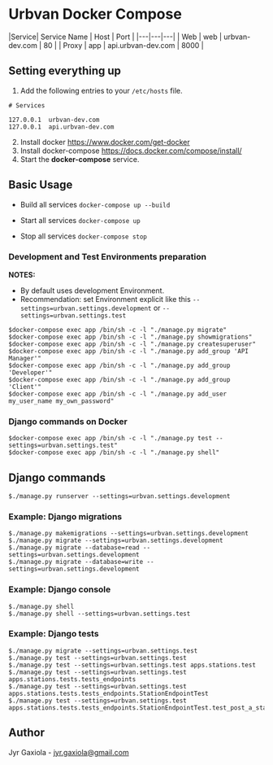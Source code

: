 # Urbvan Docker Compose

|Service| Service Name | Host | Port |
|---|---|---|
| Web | web | urbvan-dev.com | 80 |
| Proxy | app | api.urbvan-dev.com | 8000 |

## Setting everything up

1. Add the following entries to your `/etc/hosts` file.

  ```
  # Services

  127.0.0.1  urbvan-dev.com
  127.0.0.1  api.urbvan-dev.com
```
2. Install docker https://www.docker.com/get-docker
3. Install docker-compose https://docs.docker.com/compose/install/
4. Start the **docker-compose** service.

## Basic Usage

- Build all services `docker-compose up --build`

- Start all services `docker-compose up`

- Stop all services `docker-compose stop`

### Development and Test Environments preparation

**NOTES:**

* By default uses development Environment.
* Recommendation: set Environment explicit like this `--settings=urbvan.settings.development` or `--settings=urbvan.settings.test`

```
$docker-compose exec app /bin/sh -c -l "./manage.py migrate"
$docker-compose exec app /bin/sh -c -l "./manage.py showmigrations"
$docker-compose exec app /bin/sh -c -l "./manage.py createsuperuser"
$docker-compose exec app /bin/sh -c -l "./manage.py add_group 'API Manager'"
$docker-compose exec app /bin/sh -c -l "./manage.py add_group 'Developer'"
$docker-compose exec app /bin/sh -c -l "./manage.py add_group 'Client'"
$docker-compose exec app /bin/sh -c -l "./manage.py add_user my_user_name my_own_password"
```


### Django commands on Docker
```
$docker-compose exec app /bin/sh -c -l "./manage.py test --settings=urbvan.settings.test"
$docker-compose exec app /bin/sh -c -l "./manage.py shell"
```


## Django commands

```
$./manage.py runserver --settings=urbvan.settings.development
```

### Example: Django migrations
```
$./manage.py makemigrations --settings=urbvan.settings.development
$./manage.py migrate --settings=urbvan.settings.development
$./manage.py migrate --database=read --settings=urbvan.settings.development
$./manage.py migrate --database=write --settings=urbvan.settings.development
```

### Example: Django console
```
$./manage.py shell
$./manage.py shell --settings=urbvan.settings.test
```

### Example: Django tests
```
$./manage.py migrate --settings=urbvan.settings.test
$./manage.py test --settings=urbvan.settings.test
$./manage.py test --settings=urbvan.settings.test apps.stations.test
$./manage.py test --settings=urbvan.settings.test apps.stations.tests.tests_endpoints
$./manage.py test --settings=urbvan.settings.test apps.stations.tests.tests_endpoints.StationEndpointTest
$./manage.py test --settings=urbvan.settings.test apps.stations.tests.tests_endpoints.StationEndpointTest.test_post_a_station

```

## Author

Jyr Gaxiola - jyr.gaxiola@gmail.com
